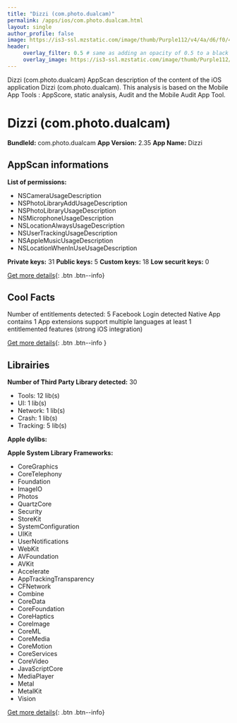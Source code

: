 ```yaml
---
title: "Dizzi (com.photo.dualcam)"
permalink: /apps/ios/com.photo.dualcam.html
layout: single
author_profile: false
image: https://is3-ssl.mzstatic.com/image/thumb/Purple112/v4/4a/d6/f0/4ad6f046-a8c6-4df6-f550-2c6861d4c9b5/AppIcon-1x_U007emarketing-0-7-0-85-220.png/512x512bb.jpg
header: 
     overlay_filter: 0.5 # same as adding an opacity of 0.5 to a black background
     overlay_image: https://is3-ssl.mzstatic.com/image/thumb/Purple112/v4/4a/d6/f0/4ad6f046-a8c6-4df6-f550-2c6861d4c9b5/AppIcon-1x_U007emarketing-0-7-0-85-220.png/512x512bb.jpg
---
```

Dizzi (com.photo.dualcam) AppScan description of the content of the iOS application Dizzi (com.photo.dualcam). This analysis is based on the Mobile App Tools : AppScore, static analysis, Audit and the Mobile Audit App Tool.

# Dizzi (com.photo.dualcam)

**BundleId:** com.photo.dualcam
**App Version:** 2.35
**App Name:** Dizzi


## AppScan informations 

**List of permissions:** 
- NSCameraUsageDescription
- NSPhotoLibraryAddUsageDescription
- NSPhotoLibraryUsageDescription
- NSMicrophoneUsageDescription
- NSLocationAlwaysUsageDescription
- NSUserTrackingUsageDescription
- NSAppleMusicUsageDescription
- NSLocationWhenInUseUsageDescription
  
  
**Private keys:** 31
**Public keys:** 5
**Custom keys:** 18
**Low securit keys:** 0
  
[Get more details](/pricing.html){: .btn .btn--info}

## Cool Facts

Number of entitlements detected: 5
Facebook Login detected
Native App
contains 1 App extensions
support multiple languages
at least 1 entitlemented features (strong iOS integration)
  
[Get more details](/pricing.html){: .btn .btn--info }

## Librairies 
**Number of Third Party Library detected:** 30
- Tools: 12 lib(s)
- UI: 1 lib(s)
- Network: 1 lib(s)
- Crash: 1 lib(s)
- Tracking: 5 lib(s)


**Apple dylibs:**


**Apple System Library Frameworks:**
- CoreGraphics
- CoreTelephony
- Foundation
- ImageIO
- Photos
- QuartzCore
- Security
- StoreKit
- SystemConfiguration
- UIKit
- UserNotifications
- WebKit
- AVFoundation
- AVKit
- Accelerate
- AppTrackingTransparency
- CFNetwork
- Combine
- CoreData
- CoreFoundation
- CoreHaptics
- CoreImage
- CoreML
- CoreMedia
- CoreMotion
- CoreServices
- CoreVideo
- JavaScriptCore
- MediaPlayer
- Metal
- MetalKit
- Vision


  
[Get more details](/pricing.html){: .btn .btn--info}

